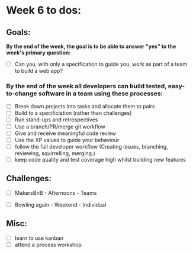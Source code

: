# Week 6 to dos:

## Goals:

**By the end of the week, the goal is to be able to answer "yes" to the week's primary question:**

- [ ] Can you, with only a specification to guide you, work as part of a team to build a web app?


### By the end of the week all developers can build tested, easy-to-change software in a team using these processes:

- [ ] Break down projects into tasks and allocate them to pairs
- [ ] Build to a specificiation (rather than challenges)
- [ ] Run stand-ups and retrospectives
- [ ] Use a branch/PR/merge git workflow
- [ ] Give and receive meaningful code review
- [ ] Use the XP values to guide your behaviour
- [ ] follow the full developer workflow (Creating issues, branching, reviewing, squirrelling, merging.)
- [ ] keep code quality and test coverage high whilst building new features

## Challenges:

- [ ] MakersBnB - Afternoons - Teams
- [ ] Bowling again - Weekend - Individual


## Misc:

- [ ] learn to use kanban
- [ ] attend a process workshop